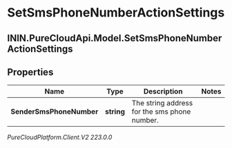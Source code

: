 # SetSmsPhoneNumberActionSettings

## ININ.PureCloudApi.Model.SetSmsPhoneNumberActionSettings

## Properties

|Name | Type | Description | Notes|
|------------ | ------------- | ------------- | -------------|
| **SenderSmsPhoneNumber** | **string** | The string address for the sms phone number. | |



_PureCloudPlatform.Client.V2 223.0.0_
